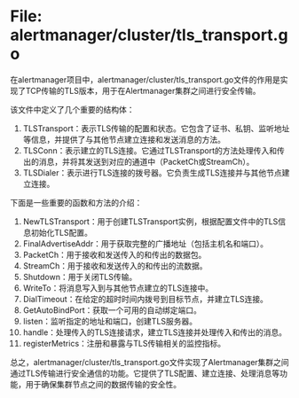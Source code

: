 # File: alertmanager/cluster/tls_transport.go

在alertmanager项目中，alertmanager/cluster/tls_transport.go文件的作用是实现了TCP传输的TLS版本，用于在Alertmanager集群之间进行安全传输。

该文件中定义了几个重要的结构体：
1. TLSTransport：表示TLS传输的配置和状态。它包含了证书、私钥、监听地址等信息，并提供了与其他节点建立连接和发送消息的方法。
2. TLSConn：表示建立的TLS连接。它通过TLSTransport的方法处理传入和传出的消息，并将其发送到对应的通道中（PacketCh或StreamCh）。
3. TLSDialer：表示进行TLS连接的拨号器。它负责生成TLS连接并与其他节点建立连接。

下面是一些重要的函数和方法的介绍：
1. NewTLSTransport：用于创建TLSTransport实例，根据配置文件中的TLS信息初始化TLS配置。
2. FinalAdvertiseAddr：用于获取完整的广播地址（包括主机名和端口）。
3. PacketCh：用于接收和发送传入的和传出的数据包。
4. StreamCh：用于接收和发送传入的和传出的流数据。
5. Shutdown：用于关闭TLS传输。
6. WriteTo：将消息写入到与其他节点建立的TLS连接中。
7. DialTimeout：在给定的超时时间内拨号到目标节点，并建立TLS连接。
8. GetAutoBindPort：获取一个可用的自动绑定端口。
9. listen：监听指定的地址和端口，创建TLS服务器。
10. handle：处理传入的TLS连接请求，建立TLS连接并处理传入和传出的消息。
11. registerMetrics：注册和暴露与TLS传输相关的监控指标。

总之，alertmanager/cluster/tls_transport.go文件实现了Alertmanager集群之间通过TLS传输进行安全通信的功能。它提供了TLS配置、建立连接、处理消息等功能，用于确保集群节点之间的数据传输的安全性。

